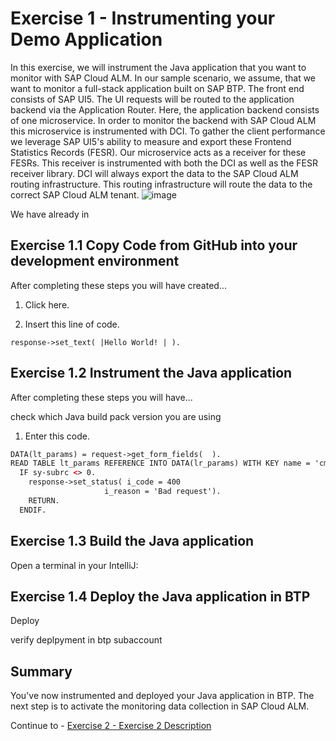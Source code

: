 # Exercise 1 - Instrumenting your Demo Application

In this exercise, we will instrument the Java application that you want to monitor with SAP Cloud ALM. 
In our sample scenario, we assume, that we want to monitor a full-stack application built on SAP BTP. The front end consists of SAP UI5. The UI requests will be routed to the application backend via the Application Router. Here, the application backend consists of one microservice. In order to monitor the backend with SAP Cloud ALM this microservice is instrumented with DCI. To gather the client performance we leverage SAP UI5's ability to measure and export these Frontend Statistics Records (FESR). Our microservice acts as a receiver for these FESRs. This receiver is instrumented with both the DCI as well as the FESR receiver library. DCI will always export the data to the SAP Cloud ALM routing infrastructure. This routing infrastructure will route the data to the correct SAP Cloud ALM tenant.
![image](https://github.com/andrea-schu/teched2023-XP261/assets/113598836/27c7b80c-31fe-4a4b-84da-2aa8e7de5de8)

We have already in

## Exercise 1.1 Copy Code from GitHub into your development environment

After completing these steps you will have created...

1. Click here.

2.	Insert this line of code.
```abap
response->set_text( |Hello World! | ). 
```



## Exercise 1.2 Instrument the Java application

After completing these steps you will have...

check which Java build pack version you are using

1.	Enter this code.
```xml
DATA(lt_params) = request->get_form_fields(  ).
READ TABLE lt_params REFERENCE INTO DATA(lr_params) WITH KEY name = 'cmd'.
  IF sy-subrc <> 0.
    response->set_status( i_code = 400
                     i_reason = 'Bad request').
    RETURN.
  ENDIF.

```

## Exercise 1.3 Build the Java application

Open a terminal in your IntelliJ:

## Exercise 1.4 Deploy the Java application in BTP

Deploy

verify deplpyment in btp subaccount

## Summary

You've now instrumented and deployed your Java application in BTP. The next step is to activate the monitoring data collection in SAP Cloud ALM.

Continue to - [Exercise 2 - Exercise 2 Description](../ex2/README.md)

